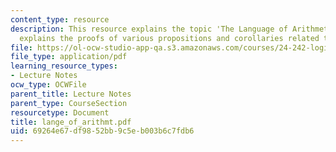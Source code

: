 ```yaml
---
content_type: resource
description: This resource explains the topic 'The Language of Arithmetic'. It also
  explains the proofs of various propositions and corollaries related to the subject.
file: https://ol-ocw-studio-app-qa.s3.amazonaws.com/courses/24-242-logic-ii-spring-2004/69264e67df9852bb9c5eb003b6c7fdb6_lange_of_arithmt.pdf
file_type: application/pdf
learning_resource_types:
- Lecture Notes
ocw_type: OCWFile
parent_title: Lecture Notes
parent_type: CourseSection
resourcetype: Document
title: lange_of_arithmt.pdf
uid: 69264e67-df98-52bb-9c5e-b003b6c7fdb6
---
```

